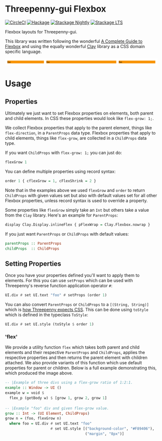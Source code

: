 # Threepenny-gui Flexbox

[![CircleCI](https://circleci.com/gh/barischj/threepenny-gui-flexbox.svg?style=shield)](https://circleci.com/gh/barischj/threepenny-gui-flexbox) [![Hackage](https://img.shields.io/hackage/v/threepenny-gui-flexbox.svg)](http://hackage.haskell.org/package/threepenny-gui-flexbox) [![Stackage Nightly](https://www.stackage.org/package/threepenny-gui-flexbox/badge/nightly?.jpg)](http://stackage.org/nightly/package/threepenny-gui-flexbox) [![Stackage LTS](https://www.stackage.org/package/threepenny-gui-flexbox/badge/lts?.jpg)](http://stackage.org/lts/package/threepenny-gui-flexbox)

Flexbox layouts for Threepenny-gui.

This library was written following the
wonderful
[A Complete Guide to Flexbox](https://css-tricks.com/snippets/css/a-guide-to-flexbox) and
using the equally wonderful [Clay](https://hackage.haskell.org/package/clay)
library as a CSS domain specific language.

![](https://github.com/barischj/threepenny-gui-flexbox/blob/master/example.png)

# Usage

## Properties

Ultimately we just want to set Flexbox properties on elements, both parent and
child elements. In CSS these properties would look like `flex-grow: 1;`.

We collect Flexbox properties that apply to the parent element, things like
`flex-direction`, in a `ParentProps` data type. Flexbox properties that apply to
child elements, things like `flex-grow`, are collected in a `ChildProps` data
type.
  
If you want `ChildProps` with `flex-grow: 1;` you can just do:

``` Haskell
flexGrow 1
```

You can define multiple properties using record syntax:

``` Haskell
order 1 { cflexGrow = 1, cFlexShrink = 2 }
```

Note that in the examples above we used `flexGrow` and `order` to return
`ChildProps` with given values set but also with default values set for all
other Flexbox properties, unless record syntax is used to override a property.

Some properties like `flexGrow` simply take an `Int` but others take a value
from the `Clay` library. Here's an example for `ParentProps`:

``` Haskell
display Clay.Display.inlineFlex { pFlexWrap = Clay.Flexbox.nowrap }
```

If you just want `ParentProps` or `ChildProps` with default values:

``` Haskell
parentProps :: ParentProps
childProps  :: ChildProps
```
  
## Setting Properties

Once you have your properties defined you'll want to apply them to elements. For
this you can use `setProps` which can be used with Threepenny's reverse function
application operator `#`:

``` Haskell
UI.div # set UI.text "foo" # setProps (order 1)
```

You can also convert `ParentProps` or `ChildProps` to a `[(String, String)]`
which
is
[how Threepenny expects CSS](http://hackage.haskell.org/package/threepenny-gui/docs/src/Graphics-UI-Threepenny-Core.html#style).
This can be done using `toStyle` which is defined in the typeclass `ToStyle`:

``` Haskell
UI.div # set UI.style (toStyle $ order 1)
```

### 'flex'

We provide a utility function `flex` which takes both parent and child elements
and their respective `ParentProps` and `ChildProps`, applies the respective
properties and then returns the parent element with children attached. We also
provide variants of this function which use default properties for parent or
children. Below is a full example demonstrating this, which produced the image
above.
  
``` Haskell
-- |Example of three divs using a flex-grow ratio of 1:2:1.
example :: Window -> UI ()
example w = void $
  flex_p (getBody w) $ [grow 1, grow 2, grow 1]

-- |Example "foo" div and given flex-grow value.
grow :: Int -> (UI Element, ChildProps)
grow n = (foo, flexGrow n)
  where foo = UI.div # set UI.text "foo"
                     # set UI.style [("background-color", "#F89406"),
                                     ("margin", "8px")]
```
